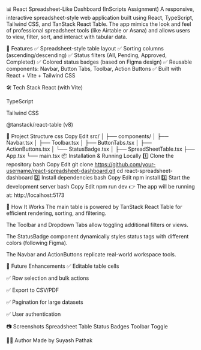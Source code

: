 📊 React Spreadsheet-Like Dashboard (InScripts Assignment)
A responsive, interactive spreadsheet-style web application built using React, TypeScript, Tailwind CSS, and TanStack React Table. The app mimics the look and feel of professional spreadsheet tools (like Airtable or Asana) and allows users to view, filter, sort, and interact with tabular data.

🚀 Features
✅ Spreadsheet-style table layout
✅ Sorting columns (ascending/descending)
✅ Status filters (All, Pending, Approved, Completed)
✅ Colored status badges (based on Figma design)
✅ Reusable components: Navbar, Button Tabs, Toolbar, Action Buttons
✅ Built with React + Vite + Tailwind CSS

🛠 Tech Stack
React (with Vite)

TypeScript

Tailwind CSS

@tanstack/react-table (v8)

📂 Project Structure
css
Copy
Edit
src/
│
├── components/
│   ├── Navbar.tsx
│   ├── Toolbar.tsx
│   ├── ButtonTabs.tsx
│   ├── ActionButtons.tsx
│   └── StatusBadge.tsx
│
├── SpreadSheetTable.tsx
├── App.tsx
└── main.tsx
📦 Installation & Running Locally
1️⃣ Clone the repository
bash
Copy
Edit
git clone https://github.com/your-username/react-spreadsheet-dashboard.git
cd react-spreadsheet-dashboard
2️⃣ Install dependencies
bash
Copy
Edit
npm install
3️⃣ Start the development server
bash
Copy
Edit
npm run dev
👉 The app will be running at:
http://localhost:5173

📝 How It Works
The main table is powered by TanStack React Table for efficient rendering, sorting, and filtering.

The Toolbar and Dropdown Tabs allow toggling additional filters or views.

The StatusBadge component dynamically styles status tags with different colors (following Figma).

The Navbar and ActionButtons replicate real-world workspace tools.

🌟 Future Enhancements
✅ Editable table cells

✅ Row selection and bulk actions

✅ Export to CSV/PDF

✅ Pagination for large datasets

✅ User authentication

📷 Screenshots
Spreadsheet Table	Status Badges	Toolbar Toggle

🧑‍💻 Author
Made  by Suyash Pathak


